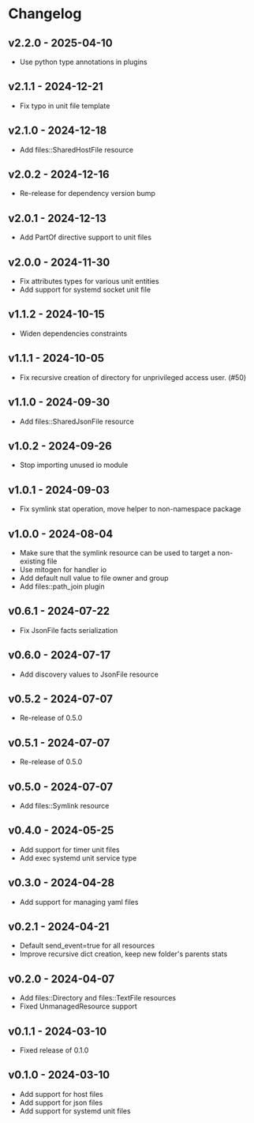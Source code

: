# Changelog

## v2.2.0 - 2025-04-10

- Use python type annotations in plugins

## v2.1.1 - 2024-12-21

- Fix typo in unit file template

## v2.1.0 - 2024-12-18

- Add files::SharedHostFile resource

## v2.0.2 - 2024-12-16

- Re-release for dependency version bump

## v2.0.1 - 2024-12-13

- Add PartOf directive support to unit files

## v2.0.0 - 2024-11-30

- Fix attributes types for various unit entities
- Add support for systemd socket unit file

## v1.1.2 - 2024-10-15

- Widen dependencies constraints

## v1.1.1 - 2024-10-05

- Fix recursive creation of directory for unprivileged access user. (#50)

## v1.1.0 - 2024-09-30

- Add files::SharedJsonFile resource

## v1.0.2 - 2024-09-26

- Stop importing unused io module

## v1.0.1 - 2024-09-03

- Fix symlink stat operation, move helper to non-namespace package

## v1.0.0 - 2024-08-04

- Make sure that the symlink resource can be used to target a non-existing file
- Use mitogen for handler io
- Add default null value to file owner and group
- Add files::path_join plugin

## v0.6.1 - 2024-07-22

- Fix JsonFile facts serialization

## v0.6.0 - 2024-07-17

- Add discovery values to JsonFile resource

## v0.5.2 - 2024-07-07

- Re-release of 0.5.0

## v0.5.1 - 2024-07-07

- Re-release of 0.5.0

## v0.5.0 - 2024-07-07

- Add files::Symlink resource

## v0.4.0 - 2024-05-25

- Add support for timer unit files
- Add exec systemd unit service type

## v0.3.0 - 2024-04-28

- Add support for managing yaml files

## v0.2.1 - 2024-04-21

- Default send_event=true for all resources
- Improve recursive dict creation, keep new folder's parents stats

## v0.2.0 - 2024-04-07

- Add files::Directory and files::TextFile resources
- Fixed UnmanagedResource support

## v0.1.1 - 2024-03-10

- Fixed release of 0.1.0

## v0.1.0 - 2024-03-10

- Add support for host files
- Add support for json files
- Add support for systemd unit files
